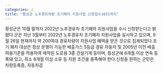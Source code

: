 ```yaml
---
categories: c
title: "횡성군 노후경유차량 조기폐차 지원사업 신청접수1031까지"
---
```

횡성군은 10월 말까지 2022년 노후경유차 조기폐차 지원사업을 수시 신청받는다고 밝혔다.군은 지난 3월부터 2022년 노후경유차 조기폐차 지원사업을 실시하고 있으며, 9월 26일 현재까지 약 200여대 경유차량이 지원사업 혜택을 받은 것으로 집계되었다.조기 폐차 대상은 정상 운행이 가능한 배출가스 5등급 경유 자동차 및 2005년 이전 배출허용기준을 적용하여 제작된 도로용 3종 건설기계 등이며, 횡성군에 6개월 이상 연속 등록돼 있고, 최소 6개월 이상 소유 등 지원 조건을 충족해야 한다.신청을 원하는 군민은 차량등록증, 자동차검